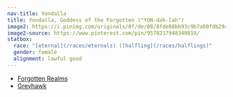 ```yaml
---
nav-title: Yondalla
title: Yondalla, Goddess of the Forgotten ("YON-dah-lah")
image2: https://i.pinimg.com/originals/8f/de/08/8fde08bb93c9b7a60fdb29a0fa20e88d.png
image2-source: https://www.pinterest.com/pin/9570217948349819/
statbox:
  race: "[eternal](/races/eternals) ([halfling](/races/halflings)"
  gender: female
  alignment: lawful good
---
```


* [Forgotten Realms](https://forgottenrealms.fandom.com/wiki/Yondalla)
* [Greyhawk](https://ghwiki.greyparticle.com/index.php/Yondalla)
